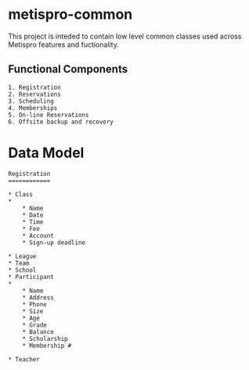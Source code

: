 metispro-common
===============

<p>

This project is inteded to contain low level common classes used across Metispro features and fuctionality.

</p>

<p>

## Functional Components

	1. Registration
	2. Reservations
	3. Scheduling
	4. Memberships
	5. On-line Reservations
	6. Offsite backup and recovery


Data Model
==========

	Registration
	============
	
	* Class
	* 
		* Name
		* Date
		* Time
		* Fee
		* Account
		* Sign-up deadline

	* League
	* Team
	* School
	* Participant
	* 
		* Name
		* Address
		* Phone
		* Size
		* Age
		* Grade
		* Balance
		* Scholarship
		* Membership #

	* Teacher

	